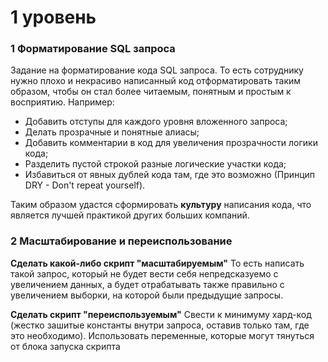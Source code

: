 # 1 уровень
### 1 Форматирование SQL запроса
Задание на форматирование кода SQL запроса. То есть сотруднику нужно плохо и некрасиво написанный код отформатировать таким образом, чтобы он стал более читаемым, понятным и простым к восприятию. Например:
- Добавить отступы для каждого уровня вложенного запроса;
- Делать прозрачные и понятные алиасы;
- Добавить комментарии в код для увеличения прозрачности логики кода;
- Разделить пустой строкой разные логические участки кода;
- Избавиться от явных дублей кода там, где это возможно (Принцип DRY - Don't repeat yourself).

Таким образом удастся сформировать **культуру** написания кода, что является лучшей практикой других больших компаний.

### 2 Масштабирование и переиспользование
**Сделать какой-либо скрипт "масштабируемым"**
То есть написать такой запрос, который не будет вести себя непредсказуемо с увеличением данных, а будет отрабатывать также правильно с увеличением выборки, на которой были предыдущие запросы.

**Сделать скрипт "переиспользуемым"**
Свести к минимуму хард-код (жестко зашитые константы внутри запроса, оставив только там, где это необходимо).
Использовать переменные, которые могут тянуться от блока запуска скрипта